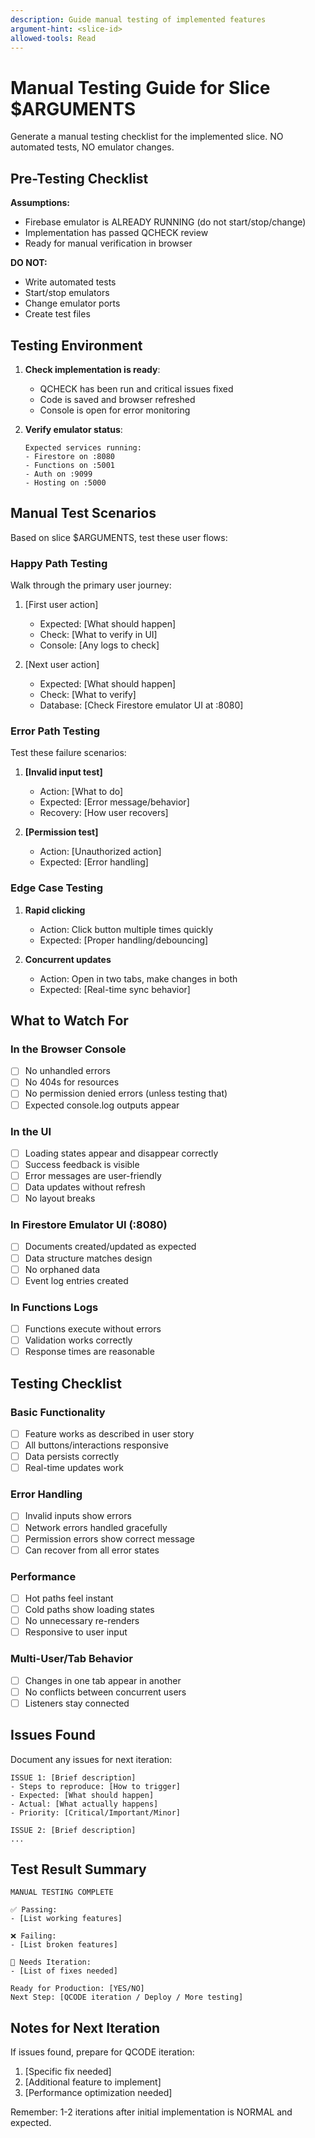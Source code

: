 ```yaml
---
description: Guide manual testing of implemented features
argument-hint: <slice-id>
allowed-tools: Read
---
```


# Manual Testing Guide for Slice $ARGUMENTS

Generate a manual testing checklist for the implemented slice. NO automated tests, NO emulator changes.

## Pre-Testing Checklist

**Assumptions:**
- Firebase emulator is ALREADY RUNNING (do not start/stop/change)
- Implementation has passed QCHECK review
- Ready for manual verification in browser

**DO NOT:**
- Write automated tests
- Start/stop emulators
- Change emulator ports
- Create test files

## Testing Environment

1. **Check implementation is ready**:
   - QCHECK has been run and critical issues fixed
   - Code is saved and browser refreshed
   - Console is open for error monitoring

2. **Verify emulator status**:
   ```
   Expected services running:
   - Firestore on :8080
   - Functions on :5001
   - Auth on :9099
   - Hosting on :5000
   ```

## Manual Test Scenarios

Based on slice $ARGUMENTS, test these user flows:

### Happy Path Testing
Walk through the primary user journey:
1. [First user action]
   - Expected: [What should happen]
   - Check: [What to verify in UI]
   - Console: [Any logs to check]

2. [Next user action]
   - Expected: [What should happen]
   - Check: [What to verify]
   - Database: [Check Firestore emulator UI at :8080]

### Error Path Testing
Test these failure scenarios:
1. **[Invalid input test]**
   - Action: [What to do]
   - Expected: [Error message/behavior]
   - Recovery: [How user recovers]

2. **[Permission test]**
   - Action: [Unauthorized action]
   - Expected: [Error handling]

### Edge Case Testing
1. **Rapid clicking**
   - Action: Click button multiple times quickly
   - Expected: [Proper handling/debouncing]

2. **Concurrent updates**
   - Action: Open in two tabs, make changes in both
   - Expected: [Real-time sync behavior]

## What to Watch For

### In the Browser Console
- [ ] No unhandled errors
- [ ] No 404s for resources
- [ ] No permission denied errors (unless testing that)
- [ ] Expected console.log outputs appear

### In the UI
- [ ] Loading states appear and disappear correctly
- [ ] Success feedback is visible
- [ ] Error messages are user-friendly
- [ ] Data updates without refresh
- [ ] No layout breaks

### In Firestore Emulator UI (:8080)
- [ ] Documents created/updated as expected
- [ ] Data structure matches design
- [ ] No orphaned data
- [ ] Event log entries created

### In Functions Logs
- [ ] Functions execute without errors
- [ ] Validation works correctly
- [ ] Response times are reasonable

## Testing Checklist

### Basic Functionality
- [ ] Feature works as described in user story
- [ ] All buttons/interactions responsive
- [ ] Data persists correctly
- [ ] Real-time updates work

### Error Handling
- [ ] Invalid inputs show errors
- [ ] Network errors handled gracefully
- [ ] Permission errors show correct message
- [ ] Can recover from all error states

### Performance
- [ ] Hot paths feel instant
- [ ] Cold paths show loading states
- [ ] No unnecessary re-renders
- [ ] Responsive to user input

### Multi-User/Tab Behavior
- [ ] Changes in one tab appear in another
- [ ] No conflicts between concurrent users
- [ ] Listeners stay connected

## Issues Found

Document any issues for next iteration:

```
ISSUE 1: [Brief description]
- Steps to reproduce: [How to trigger]
- Expected: [What should happen]
- Actual: [What actually happens]
- Priority: [Critical/Important/Minor]

ISSUE 2: [Brief description]
...
```

## Test Result Summary

```
MANUAL TESTING COMPLETE

✅ Passing:
- [List working features]

❌ Failing:
- [List broken features]

🔧 Needs Iteration:
- [List of fixes needed]

Ready for Production: [YES/NO]
Next Step: [QCODE iteration / Deploy / More testing]
```

## Notes for Next Iteration

If issues found, prepare for QCODE iteration:
1. [Specific fix needed]
2. [Additional feature to implement]
3. [Performance optimization needed]

Remember: 1-2 iterations after initial implementation is NORMAL and expected.